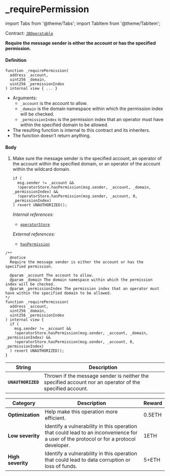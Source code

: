 # _requirePermission

import Tabs from '@theme/Tabs';
import TabItem from '@theme/TabItem';

Contract: [`JBOperatable`](/dev/api/v3/contracts/or-abstract/jboperatable/README.md)​‌

<Tabs>
<TabItem value="Step by step" label="Step by step">

**Require the message sender is either the account or has the specified permission.**

#### Definition

```
function _requirePermission(
  address _account,
  uint256 _domain,
  uint256 _permissionIndex
) internal view { ... }
```

* Arguments:
  * `_account` is the account to allow.
  * `_domain` is the domain namespace within which the permission index will be checked.
  * `_permissionIndex` is the permission index that an operator must have within the specified domain to be allowed.
* The resulting function is internal to this contract and its inheriters.
* The function doesn't return anything.

#### Body

1.  Make sure the message sender is the specified account, an operator of the account within the specified domain, or an operator of the account within the wildcard domain. 

    ```
    if (
      msg.sender != _account &&
      !operatorStore.hasPermission(msg.sender, _account, _domain, _permissionIndex) &&
      !operatorStore.hasPermission(msg.sender, _account, 0, _permissionIndex)
    ) revert UNAUTHORIZED();
    ```

    _Internal references:_

    * [`operatorStore`](/dev/api/v3/contracts/or-abstract/jboperatable/properties/operatorstore.md)

    _External references:_

    * [`hasPermission`](/dev/api/v3/contracts/jboperatorstore/read/haspermission.md)

</TabItem>

<TabItem value="Code" label="Code">

```
/** 
  @notice
  Require the message sender is either the account or has the specified permission.

  @param _account The account to allow.
  @param _domain The domain namespace within which the permission index will be checked.
  @param _permissionIndex The permission index that an operator must have within the specified domain to be allowed.
*/
function _requirePermission(
  address _account,
  uint256 _domain,
  uint256 _permissionIndex
) internal view {
  if (
    msg.sender != _account &&
    !operatorStore.hasPermission(msg.sender, _account, _domain, _permissionIndex) &&
    !operatorStore.hasPermission(msg.sender, _account, 0, _permissionIndex)
  ) revert UNAUTHORIZED();
}
```

</TabItem>

<TabItem value="Errors" label="Errors">

| String                    | Description                                            |
| ------------------------- | ------------------------------------------------------ |
| **`UNAUTHORIZED`** | Thrown if the message sender is neither the specified account nor an operator of the specified account. |

</TabItem>

<TabItem value="Bug bounty" label="Bug bounty">

| Category          | Description                                                                                                                            | Reward |
| ----------------- | -------------------------------------------------------------------------------------------------------------------------------------- | ------ |
| **Optimization**  | Help make this operation more efficient.                                                                                               | 0.5ETH |
| **Low severity**  | Identify a vulnerability in this operation that could lead to an inconvenience for a user of the protocol or for a protocol developer. | 1ETH   |
| **High severity** | Identify a vulnerability in this operation that could lead to data corruption or loss of funds.                                        | 5+ETH  |

</TabItem>
</Tabs>
